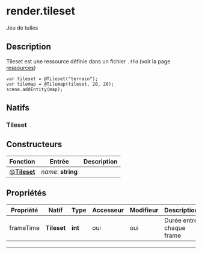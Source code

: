 # render.tileset

Jeu de tuiles
## Description
Tileset est une ressource définie dans un fichier `.ffd` (voir la page [ressources](/resources#Tileset))
```grimoire
var tileset = @Tileset("terrain");
var tilemap = @Tilemap(tileset, 20, 20);
scene.addEntity(map);
```

## Natifs
### Tileset
## Constructeurs
|Fonction|Entrée|Description|
|-|-|-|
|[@**Tileset**](#ctor_0)| *name*: **string**||
## Propriétés
|Propriété|Natif|Type|Accesseur|Modifieur|Description|
|-|-|-|-|-|-|
|frameTime|**Tileset**|**int**|oui|oui|Durée entre chaque frame|


***

